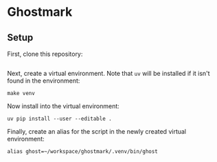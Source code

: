 # Ghostmark




## Setup

First, clone this repository:

```shell

```

Next, create a virtual environment. Note that ``uv`` will be installed if it isn't found in the environment:

```shell
make venv
```

Now install into the virtual environment:

```shell
uv pip install --user --editable .
```

Finally, create an alias for the script in the newly created virtual environment:

```shell
alias ghost=~/workspace/ghostmark/.venv/bin/ghost
```
